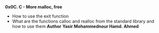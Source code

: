 **0x0C. C - More malloc, free**
* How to use the exit function
* What are the functions calloc and realloc from the standard library and how to use them
**Author**
**Yasir Mohammednour Hamd. Ahmed**
